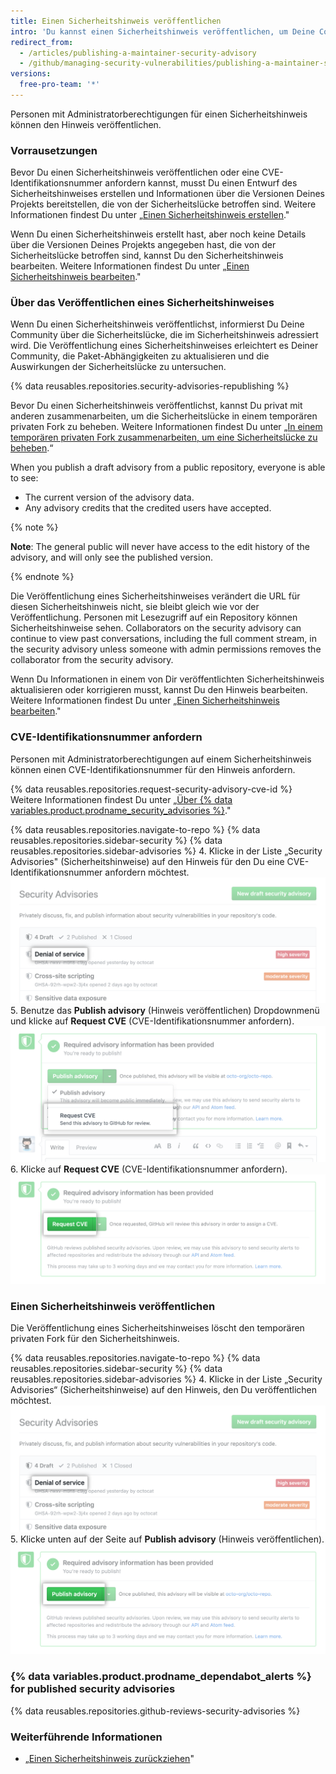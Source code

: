 ```yaml
---
title: Einen Sicherheitshinweis veröffentlichen
intro: 'Du kannst einen Sicherheitshinweis veröffentlichen, um Deine Community über eine Sicherheitslücke in Deinem Projekt zu informieren.'
redirect_from:
  - /articles/publishing-a-maintainer-security-advisory
  - /github/managing-security-vulnerabilities/publishing-a-maintainer-security-advisory
versions:
  free-pro-team: '*'
---
```


Personen mit Administratorberechtigungen für einen Sicherheitshinweis können den Hinweis veröffentlichen.

### Vorrausetzungen

Bevor Du einen Sicherheitshinweis veröffentlichen oder eine CVE-Identifikationsnummer anfordern kannst, musst Du einen Entwurf des Sicherheitshinweises erstellen und Informationen über die Versionen Deines Projekts bereitstellen, die von der Sicherheitslücke betroffen sind. Weitere Informationen findest Du unter „[Einen Sicherheitshinweis erstellen](/github/managing-security-vulnerabilities/creating-a-security-advisory)."

Wenn Du einen Sicherheitshinweis erstellt hast, aber noch keine Details über die Versionen Deines Projekts angegeben hast, die von der Sicherheitslücke betroffen sind, kannst Du den Sicherheitshinweis bearbeiten. Weitere Informationen findest Du unter „[Einen Sicherheitshinweis bearbeiten](/github/managing-security-vulnerabilities/editing-a-security-advisory)."

### Über das Veröffentlichen eines Sicherheitshinweises

Wenn Du einen Sicherheitshinweis veröffentlichst, informierst Du Deine Community über die Sicherheitslücke, die im Sicherheitshinweis adressiert wird. Die Veröffentlichung eines Sicherheitshinweises erleichtert es Deiner Community, die Paket-Abhängigkeiten zu aktualisieren und die Auswirkungen der Sicherheitslücke zu untersuchen.

{% data reusables.repositories.security-advisories-republishing %}

Bevor Du einen Sicherheitshinweis veröffentlichst, kannst Du privat mit anderen zusammenarbeiten, um die Sicherheitslücke in einem temporären privaten Fork zu beheben. Weitere Informationen findest Du unter „[In einem temporären privaten Fork zusammenarbeiten, um eine Sicherheitslücke zu beheben](/articles/collaborating-in-a-temporary-private-fork-to-resolve-a-security-vulnerability).“

When you publish a draft advisory from a public repository, everyone is able to see:

- The current version of the advisory data.
- Any advisory credits that the credited users have accepted.

{% note %}

**Note**: The general public will never have access to the edit history of the advisory, and will only see the published version.

{% endnote %}

Die Veröffentlichung eines Sicherheitshinweises verändert die URL für diesen Sicherheitshinweis nicht, sie bleibt gleich wie vor der Veröffentlichung. Personen mit Lesezugriff auf ein Repository können Sicherheitshinweise sehen. Collaborators on the security advisory can continue to view past conversations, including the full comment stream, in the security advisory unless someone with admin permissions removes the collaborator from the security advisory.

Wenn Du Informationen in einem von Dir veröffentlichten Sicherheitshinweis aktualisieren oder korrigieren musst, kannst Du den Hinweis bearbeiten. Weitere Informationen findest Du unter „[Einen Sicherheitshinweis bearbeiten](/github/managing-security-vulnerabilities/editing-a-security-advisory)."

### CVE-Identifikationsnummer anfordern

Personen mit Administratorberechtigungen auf einem Sicherheitshinweis können einen CVE-Identifikationsnummer für den Hinweis anfordern.

{% data reusables.repositories.request-security-advisory-cve-id %} Weitere Informationen findest Du unter „[Über {% data variables.product.prodname_security_advisories %}](/github/managing-security-vulnerabilities/about-github-security-advisories#cve-identification-numbers)."

{% data reusables.repositories.navigate-to-repo %}
{% data reusables.repositories.sidebar-security %}
{% data reusables.repositories.sidebar-advisories %}
4. Klicke in der Liste „Security Advisories" (Sicherheitshinweise) auf den Hinweis für den Du eine CVE-Identifikationsnummer anfordern möchtest. ![Sicherheitshinweis in der Liste](/assets/images/help/security/security-advisory-in-list.png)
5. Benutze das **Publish advisory** (Hinweis veröffentlichen) Dropdownmenü und klicke auf **Request CVE** (CVE-Identifikationsnummer anfordern). ![CVE-Identifikationsnummer im Dropdownmenü anfordern](/assets/images/help/security/security-advisory-drop-down-request-cve.png)
6. Klicke auf **Request CVE** (CVE-Identifikationsnummer anfordern). ![Dropdownmenü „Request CVE" (CVE-Identifikationsnummer anfordern)](/assets/images/help/security/security-advisory-request-cve-button.png)

### Einen Sicherheitshinweis veröffentlichen

Die Veröffentlichung eines Sicherheitshinweises löscht den temporären privaten Fork für den Sicherheitshinweis.

{% data reusables.repositories.navigate-to-repo %}
{% data reusables.repositories.sidebar-security %}
{% data reusables.repositories.sidebar-advisories %}
4. Klicke in der Liste „Security Advisories“ (Sicherheitshinweise) auf den Hinweis, den Du veröffentlichen möchtest. ![Sicherheitshinweis in der Liste](/assets/images/help/security/security-advisory-in-list.png)
5. Klicke unten auf der Seite auf **Publish advisory** (Hinweis veröffentlichen). ![Schaltfläche „Publish advisory“ (Hinweis veröffentlichen)](/assets/images/help/security/publish-advisory-button.png)

### {% data variables.product.prodname_dependabot_alerts %} for published security advisories

{% data reusables.repositories.github-reviews-security-advisories %}

### Weiterführende Informationen

- „[Einen Sicherheitshinweis zurückziehen](/github/managing-security-vulnerabilities/withdrawing-a-security-advisory)"
